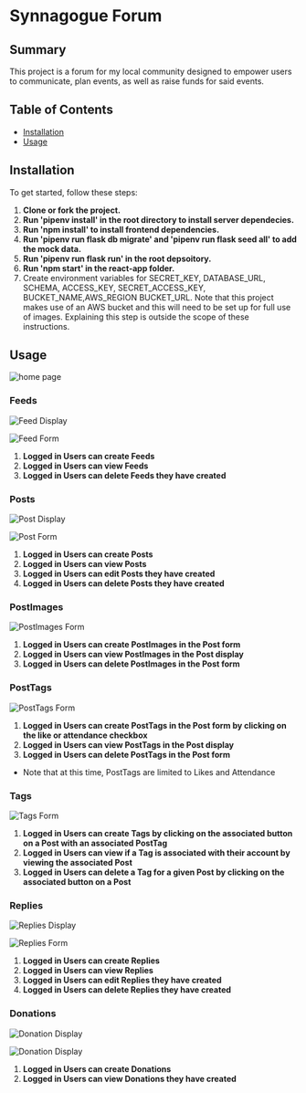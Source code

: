 # Synnagogue Forum
## Summary
This project is a forum for my local community designed to empower users to communicate, plan events, as well as raise funds for said events.

## Table of Contents

- [Installation](#installation)
- [Usage](#usage)

## Installation

To get started, follow these steps:

1. **Clone or fork the project.**
2. **Run 'pipenv install' in the root directory to install server dependecies.**
3. **Run 'npm install' to install frontend dependencies.**
4. **Run 'pipenv run flask db migrate' and 'pipenv run flask seed all' to add the mock data.**
5. **Run 'pipenv run flask run' in the root depsoitory.**
6. **Run 'npm start' in the react-app folder.**
7. Create environment variables for SECRET_KEY, DATABASE_URL, SCHEMA, ACCESS_KEY, SECRET_ACCESS_KEY, BUCKET_NAME,AWS_REGION
BUCKET_URL. Note that this project makes use of an AWS bucket and this will need to be set up for full use of images. Explaining this step is outside the scope of these instructions.
## Usage
![home page](Planning_folder/Capstone_Snapshots/Capture_main.PNG)
### Feeds

![Feed Display](Planning_folder/Capstone_Snapshots/Capture_feeds.PNG)

![Feed Form](Planning_folder/Capstone_Snapshots/Capture_feed_form.PNG)

1. **Logged in Users can create Feeds**
2. **Logged in Users can view Feeds**
3. **Logged in Users can delete Feeds they have created**

### Posts

![Post Display](Planning_folder/Capstone_Snapshots/Capture_posts.PNG)

![Post Form](Planning_folder/Capstone_Snapshots/Capture_post_form.PNG)

1. **Logged in Users can create Posts**
2. **Logged in Users can view Posts**
3. **Logged in Users can edit Posts they have created**
4. **Logged in Users can delete Posts they have created**

### PostImages

![PostImages Form](Planning_folder/Capstone_Snapshots/Capture_images_form.PNG)

1. **Logged in Users can create PostImages in the Post form**
2. **Logged in Users can view PostImages in the Post display**
3. **Logged in Users can delete PostImages in the Post form**

### PostTags

![PostTags Form](Planning_folder/Capstone_Snapshots/Capture_posttags_form.PNG)

1. **Logged in Users can create PostTags in the Post form by clicking on the like or attendance checkbox**
2. **Logged in Users can view PostTags in the Post display**
3. **Logged in Users can delete PostTags in the Post form**
- Note that at this time, PostTags are limited to Likes and Attendance

### Tags

![Tags Form](Planning_folder/Capstone_Snapshots/Capture_tags.PNG)

1. **Logged in Users can create Tags by clicking on the associated button on a Post with an associated PostTag**
2. **Logged in Users can view if a Tag is associated with their account by viewing the associated Post**
3. **Logged in Users can delete a Tag for a given Post by clicking on the associated button on a Post**

### Replies

![Replies Display](Planning_folder/Capstone_Snapshots/Capture_replies.PNG)

![Replies Form](Planning_folder/Capstone_Snapshots/Capture_replies_form.PNG)

1. **Logged in Users can create Replies**
2. **Logged in Users can view Replies**
3. **Logged in Users can edit Replies they have created**
4. **Logged in Users can delete Replies they have created**

### Donations

![Donation Display](Planning_folder/Capstone_Snapshots/Capture_donations.PNG)

![Donation Display](Planning_folder/Capstone_Snapshots/Capture_donation_form.PNG)

1. **Logged in Users can create Donations**
2. **Logged in Users can view Donations they have created**
